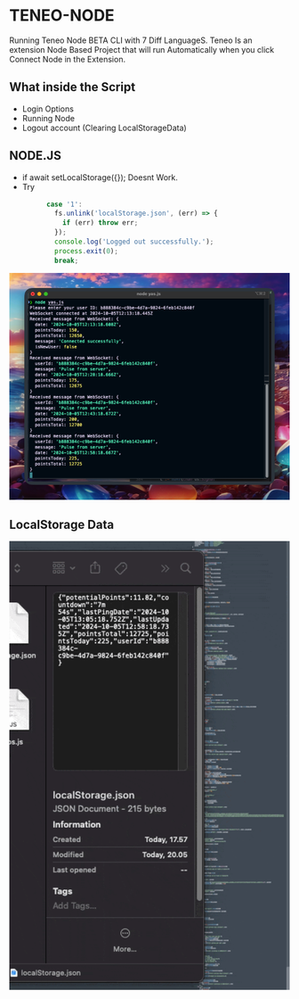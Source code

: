 # TENEO-NODE
Running Teneo Node BETA CLI with 7 Diff LanguageS.
Teneo Is an extension Node Based Project that will run Automatically when you click Connect Node in the Extension.

## What inside the Script

- Login Options
- Running Node
- Logout account (Clearing LocalStorageData)

## NODE.JS
- if await setLocalStorage({}); Doesnt Work.
- Try
  ```JavaScript
        case '1':
          fs.unlink('localStorage.json', (err) => {
            if (err) throw err;
          });
          console.log('Logged out successfully.');
          process.exit(0);
          break;
  ```
<img src="/Asset/Screenshot 2024-10-05 at 20.08.20.png" width=600>

## LocalStorage Data

<img src="/Asset/CleanShot 2024-10-05 at 20.05.19.gif" width=600>

